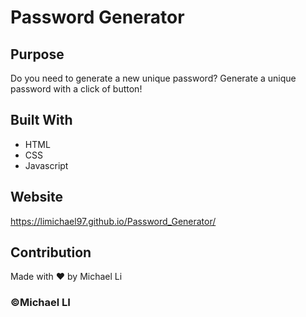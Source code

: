 # Password Generator

## Purpose
Do you need to generate a new unique password? Generate a unique password with a click of button!

## Built With 
* HTML
* CSS
* Javascript

## Website
https://limichael97.github.io/Password_Generator/

## Contribution
Made with ❤️ by Michael Li

### ©️Michael LI
